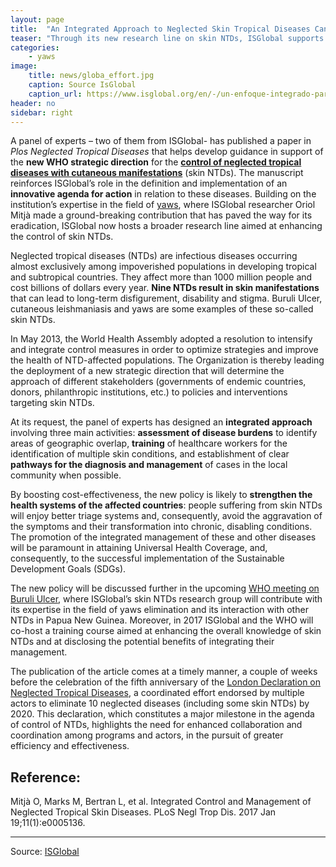 ```yaml
---
layout: page
title:  "An Integrated Approach to Neglected Skin Tropical Diseases Can Become a Game Changer in the Global Effort towards their Control"
teaser: "Through its new research line on skin NTDs, ISGlobal supports the WHO in the design and promotion of the new strategy"
categories:
    - yaws
image:
    title: news/globa_effort.jpg
    caption: Source IsGlobal
    caption_url: https://www.isglobal.org/en/-/un-enfoque-integrado-para-las-enfermedades-tropicales-desatendidas-de-manifestacion-cutanea-puede-convertirse-en-el-punto-de-inflexion-para-su-control
header: no
sidebar: right
---
```


<div class="row"> <p>A panel of experts – two of them from ISGlobal- has published a paper in <em>Plos Neglected Tropical Diseases</em> that helps develop guidance in support of the <strong>new WHO strategic direction</strong> for the <a href="http://www.ncbi.nlm.nih.gov/pubmed/28103250" target="_blank"><strong>control of neglected tropical diseases with cutaneous manifestations</strong></a> (skin NTDs). The manuscript reinforces ISGlobal’s role in the definition and implementation of an <strong>innovative agenda for action</strong> in relation to these diseases. Building on the institution’s expertise in the field of <a href="http://www.isglobal.org/-/oriol-mitja-hacia-la-erradicacion-del-pian?redirect=http%3A%2F%2Fwww.isglobal.org%2Fsearch-results%3Fp_p_id%3D3%26p_p_lifecycle%3D0%26p_p_state%3Dmaximized%26p_p_mode%3Dview%26_3_redirect%3D%2F%26_3_keywords%3Dpian%26_3_struts_action%3D%2Fsearch%2Fsearch&amp;inheritRedirect=true">yaws</a>, where ISGlobal researcher Oriol Mitjà made a ground-breaking contribution that has paved the way for its eradication, ISGlobal now hosts a broader research line aimed at enhancing the control of skin NTDs.</p> <p>Neglected tropical diseases (NTDs) are infectious diseases occurring almost exclusively among impoverished populations in developing tropical and subtropical countries. They affect more than 1000 million people and cost billions of dollars every year. <strong>Nine NTDs result in skin manifestations</strong> that can lead to long-term disfigurement, disability and stigma. Buruli Ulcer, cutaneous leishmaniasis and yaws are some examples of these so-called skin NTDs.</p> <p>In May 2013, the World Health Assembly adopted a resolution to intensify and integrate control measures in order to optimize strategies and improve the health of NTD-affected populations. The Organization is thereby leading the deployment of a new strategic direction that will determine the approach of different stakeholders (governments of endemic countries, donors, philanthropic institutions, etc.) to policies and interventions targeting skin NTDs.</p> <p>At its request, the panel of experts has designed an <strong>integrated approach</strong> involving three main activities: <strong>assessment of disease burdens</strong> to identify areas of geographic overlap, <strong>training</strong> of healthcare workers for the identification of multiple skin conditions, and establishment of clear <strong>pathways for the diagnosis and management</strong> of cases in the local community when possible.</p> <p>By boosting cost-effectiveness, the new policy is likely to <strong>strengthen the health systems of the affected countries</strong>: people suffering from skin NTDs will enjoy better triage systems and, consequently, avoid the aggravation of the symptoms and their transformation into chronic, disabling conditions. The promotion of the integrated management of these and other diseases will be paramount in attaining Universal Health Coverage, and, consequently, to the successful implementation of the Sustainable Development Goals (SDGs).</p> <p>The new policy will be discussed further in the upcoming <a href="http://www.who.int/buruli/events/en/" target="_blank">WHO meeting on Buruli Ulcer</a>, where ISGlobal’s skin NTDs research group will contribute with its expertise in the field of yaws elimination and its interaction with other NTDs in Papua New Guinea. Moreover, in 2017 ISGlobal and the WHO will co-host a training course aimed at enhancing the overall knowledge of skin NTDs and at disclosing the potential benefits of integrating their management.</p> <p>The publication of the article comes at a timely manner, a couple of weeks before the celebration of the fifth anniversary of the <a href="http://unitingtocombatntds.org/resource/london-declaration" target="_blank">London Declaration on Neglected Tropical Diseases</a>, a coordinated effort endorsed by multiple actors to eliminate 10 neglected diseases (including some skin NTDs) by 2020. This declaration, which constitutes a major milestone in the agenda of control of NTDs, highlights the need for enhanced collaboration and coordination among programs and actors, in the pursuit of greater efficiency and effectiveness.</p> <h2>Reference:</h2> <p>Mitjà O, Marks M, Bertran L, et al. Integrated Control and Management of Neglected Tropical Skin Diseases. PLoS Negl Trop Dis. 2017 Jan 19;11(1):e0005136.</p> </div>

---
Source: [ISGlobal](https://www.isglobal.org/en/-/un-enfoque-integrado-para-las-enfermedades-tropicales-desatendidas-de-manifestacion-cutanea-puede-convertirse-en-el-punto-de-inflexion-para-su-control)

